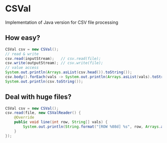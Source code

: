 # CSVal
Implementation of Java version for CSV file processing

## How easy?

```Java
CSVal csv = new CSVal();
// read & write
csv.read(inputStream);   // csv.read(file);
csv.write(outputStream); // csv.write(file);
// value access
System.out.println(Arrays.asList(csv.head()).toString());
csv.body().forEach(vals -> System.out.println(Arrays.asList(vals).toString()));
System.out.println(csv.toString());
```

## Deal with huge files?

```Java
CSVal csv = new CSVal();
csv.read(file, new CSValReader() {
    @Override
    public void line(int row, String[] vals) {
        System.out.println(String.format("[ROW %08d] %s", row, Arrays.asList(vals).toString());
    }
});
```

